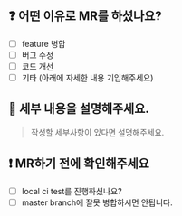 ## ❓ 어떤 이유로 MR를 하셨나요?

- [ ] feature 병합
- [ ] 버그 수정
- [ ] 코드 개선
- [ ] 기타 (아래에 자세한 내용 기입해주세요)

## 📝 세부 내용을 설명해주세요.

> 작성할 세부사항이 있다면 설명해주세요.

## ❗ MR하기 전에 확인해주세요

- [ ] local ci test를 진행하셨나요?
- [ ] master branch에 잘못 병합하시면 안됩니다.
